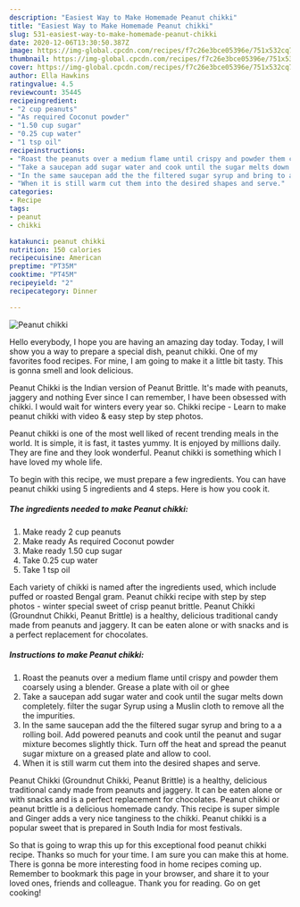 ```yaml
---
description: "Easiest Way to Make Homemade Peanut chikki"
title: "Easiest Way to Make Homemade Peanut chikki"
slug: 531-easiest-way-to-make-homemade-peanut-chikki
date: 2020-12-06T13:30:50.387Z
image: https://img-global.cpcdn.com/recipes/f7c26e3bce05396e/751x532cq70/peanut-chikki-recipe-main-photo.jpg
thumbnail: https://img-global.cpcdn.com/recipes/f7c26e3bce05396e/751x532cq70/peanut-chikki-recipe-main-photo.jpg
cover: https://img-global.cpcdn.com/recipes/f7c26e3bce05396e/751x532cq70/peanut-chikki-recipe-main-photo.jpg
author: Ella Hawkins
ratingvalue: 4.5
reviewcount: 35445
recipeingredient:
- "2 cup peanuts"
- "As required Coconut powder"
- "1.50 cup sugar"
- "0.25 cup water"
- "1 tsp oil"
recipeinstructions:
- "Roast the peanuts over a medium flame until crispy and powder them coarsely using a blender. Grease a plate with oil or ghee"
- "Take a saucepan add sugar water and cook until the sugar melts down completely. filter the sugar Syrup using a Muslin cloth to remove all the the impurities."
- "In the same saucepan add the the filtered sugar syrup and bring to a a rolling boil. Add powered peanuts and cook until the peanut and sugar mixture becomes slightly thick. Turn off the heat and spread the peanut sugar mixture on a greased plate and allow to cool."
- "When it is still warm cut them into the desired shapes and serve."
categories:
- Recipe
tags:
- peanut
- chikki

katakunci: peanut chikki 
nutrition: 150 calories
recipecuisine: American
preptime: "PT35M"
cooktime: "PT45M"
recipeyield: "2"
recipecategory: Dinner

---
```



![Peanut chikki](https://img-global.cpcdn.com/recipes/f7c26e3bce05396e/751x532cq70/peanut-chikki-recipe-main-photo.jpg)

Hello everybody, I hope you are having an amazing day today. Today, I will show you a way to prepare a special dish, peanut chikki. One of my favorites food recipes. For mine, I am going to make it a little bit tasty. This is gonna smell and look delicious.

Peanut Chikki is the Indian version of Peanut Brittle. It&#39;s made with peanuts, jaggery and nothing Ever since I can remember, I have been obsessed with chikki. I would wait for winters every year so. Chikki recipe - Learn to make peanut chikki with video &amp; easy step by step photos.

Peanut chikki is one of the most well liked of recent trending meals in the world. It is simple, it is fast, it tastes yummy. It is enjoyed by millions daily. They are fine and they look wonderful. Peanut chikki is something which I have loved my whole life.


To begin with this recipe, we must prepare a few ingredients. You can have peanut chikki using 5 ingredients and 4 steps. Here is how you cook it.

<!--inarticleads1-->

##### The ingredients needed to make Peanut chikki:

1. Make ready 2 cup peanuts
1. Make ready As required Coconut powder
1. Make ready 1.50 cup sugar
1. Take 0.25 cup water
1. Take 1 tsp oil


Each variety of chikki is named after the ingredients used, which include puffed or roasted Bengal gram. Peanut chikki recipe with step by step photos - winter special sweet of crisp peanut brittle. Peanut Chikki (Groundnut Chikki, Peanut Brittle) is a healthy, delicious traditional candy made from peanuts and jaggery. It can be eaten alone or with snacks and is a perfect replacement for chocolates. 

<!--inarticleads2-->

##### Instructions to make Peanut chikki:

1. Roast the peanuts over a medium flame until crispy and powder them coarsely using a blender. Grease a plate with oil or ghee
1. Take a saucepan add sugar water and cook until the sugar melts down completely. filter the sugar Syrup using a Muslin cloth to remove all the the impurities.
1. In the same saucepan add the the filtered sugar syrup and bring to a a rolling boil. Add powered peanuts and cook until the peanut and sugar mixture becomes slightly thick. Turn off the heat and spread the peanut sugar mixture on a greased plate and allow to cool.
1. When it is still warm cut them into the desired shapes and serve.


Peanut Chikki (Groundnut Chikki, Peanut Brittle) is a healthy, delicious traditional candy made from peanuts and jaggery. It can be eaten alone or with snacks and is a perfect replacement for chocolates. Peanut chikki or peanut brittle is a delicious homemade candy. This recipe is super simple and Ginger adds a very nice tanginess to the chikki. Peanut chikki is a popular sweet that is prepared in South India for most festivals. 

So that is going to wrap this up for this exceptional food peanut chikki recipe. Thanks so much for your time. I am sure you can make this at home. There is gonna be more interesting food in home recipes coming up. Remember to bookmark this page in your browser, and share it to your loved ones, friends and colleague. Thank you for reading. Go on get cooking!
